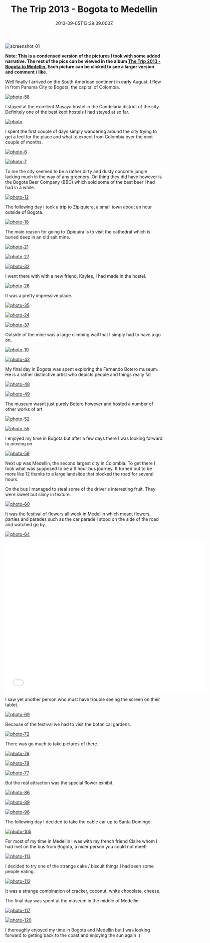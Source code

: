 ﻿---
coverImage: /images/fallback-post-header.png
date: "2013-09-05T13:39:39.000Z"
tags:
  - blog
  - bogota
  - colombia
  - medellin
  - travel
  - trip
title: The Trip 2013 - Bogota to Medellin
oldUrl: /2013-trip/the-trip-2013-bogota-to-medellin
---

![screenshot_01](https://www.mikecann.blog/wp-content/uploads/2013/09/screenshot_01.png)

**Note: This is a condensed version of the pictures I took with some added narrative. The rest of the pics can be viewed in the album [The Trip 2013 - Bogota to Medellin.](https://www.facebook.com/media/set/?set=a.10151848321426031.1073741845.593661030&type=1&l=a4cfae066c) Each picture can be clicked to see a larger version and comment / like.**

<!-- more -->

Well finally I arrived on the South American continent in early August. I flew in from Panama City to Bogota, the capital of Colombia.

[![photo-58](https://www.mikecann.blog/wp-content/uploads/2013/09/photo-58.jpg)](https://www.facebook.com/photo.php?fbid=10151848384141031&set=a.10151848321426031.1073741845.593661030&type=3&theater)

I stayed at the excellent Masaya hostel in the Candelaria district of the city. Definitely one of the best kept hostels I had stayed at so far.

[![photo](https://www.mikecann.blog/wp-content/uploads/2013/09/photo.jpg)](https://www.facebook.com/photo.php?fbid=10151848323706031&set=a.10151848321426031.1073741845.593661030&type=3&theater)

I spent the first couple of days simply wandering around the city trying to get a feel for the place and what to expect from Colombia over the next couple of months.

[![photo-6](https://www.mikecann.blog/wp-content/uploads/2013/09/photo-6.jpg)](https://www.facebook.com/photo.php?fbid=10151848329676031&set=a.10151848321426031.1073741845.593661030&type=3&theater)

[![photo-7](https://www.mikecann.blog/wp-content/uploads/2013/09/photo-7.jpg)](https://www.facebook.com/photo.php?fbid=10151848330381031&set=a.10151848321426031.1073741845.593661030&type=3&theater)

To me the city seemed to be a rather dirty and dusty concrete jungle lacking much in the way of any greenery. On thing they did have however is the Bogota Beer Company (BBC) which sold some of the best beer I had had in a while.

[![photo-12](https://www.mikecann.blog/wp-content/uploads/2013/09/photo-12.jpg)](https://www.facebook.com/photo.php?fbid=10151848342421031&set=a.10151848321426031.1073741845.593661030&type=3&theater)

The following day I took a trip to Zipiquiera, a small town about an hour outside of Bogota.

[![photo-18](https://www.mikecann.blog/wp-content/uploads/2013/09/photo-18.jpg)](https://www.facebook.com/photo.php?fbid=10151848344486031&set=a.10151848321426031.1073741845.593661030&type=3&theater)

The main reason for going to Zipiquira is to visit the cathedral which is buried deep in an old salt mine.

[![photo-21](https://www.mikecann.blog/wp-content/uploads/2013/09/photo-21.jpg)](https://www.facebook.com/photo.php?fbid=10151848348161031&set=a.10151848321426031.1073741845.593661030&type=3&theater)

[![photo-27](https://www.mikecann.blog/wp-content/uploads/2013/09/photo-27.jpg)](https://www.facebook.com/photo.php?fbid=10151848353396031&set=a.10151848321426031.1073741845.593661030&type=3&theater)

[![photo-32](https://www.mikecann.blog/wp-content/uploads/2013/09/photo-32.jpg)](https://www.facebook.com/photo.php?fbid=10151848358846031&set=a.10151848321426031.1073741845.593661030&type=3&theater)

I went there with with a new friend, Kaylee, I had made in the hostel.

[![photo-26](https://www.mikecann.blog/wp-content/uploads/2013/09/photo-26.jpg)](https://www.facebook.com/photo.php?fbid=10151848352556031&set=a.10151848321426031.1073741845.593661030&type=3&theater)

It was a pretty impressive place.

[![photo-35](https://www.mikecann.blog/wp-content/uploads/2013/09/photo-35.jpg)](https://www.facebook.com/photo.php?fbid=10151848360591031&set=a.10151848321426031.1073741845.593661030&type=3&theater)

[![photo-24](https://www.mikecann.blog/wp-content/uploads/2013/09/photo-24.jpg)](https://www.facebook.com/photo.php?fbid=10151848350186031&set=a.10151848321426031.1073741845.593661030&type=3&theater)

[![photo-37](https://www.mikecann.blog/wp-content/uploads/2013/09/photo-37.jpg)](https://www.facebook.com/photo.php?fbid=10151848361061031&set=a.10151848321426031.1073741845.593661030&type=3&theater)

Outside of the mine was a large climbing wall that I simply had to have a go on.

[![photo-19](https://www.mikecann.blog/wp-content/uploads/2013/09/photo-19.jpg)](https://www.facebook.com/photo.php?fbid=10151848346956031&set=a.10151848321426031.1073741845.593661030&type=3&theater)

[![photo-42](https://www.mikecann.blog/wp-content/uploads/2013/09/photo-42.jpg)](https://www.facebook.com/photo.php?fbid=10151848365476031&set=a.10151848321426031.1073741845.593661030&type=3&theater)

My final day in Bogota was spent exploring the Fernando Botero museum. He is a rather distinctive artist who depicts people and things really fat

[![photo-48](https://www.mikecann.blog/wp-content/uploads/2013/09/photo-48.jpg)](https://www.facebook.com/photo.php?fbid=10151848373936031&set=a.10151848321426031.1073741845.593661030&type=3&theater)

[![photo-49](https://www.mikecann.blog/wp-content/uploads/2013/09/photo-49.jpg)](https://www.facebook.com/photo.php?fbid=10151848374246031&set=a.10151848321426031.1073741845.593661030&type=3&theater)

The museum wasnt just purely Botero however and hosted a number of other works of art

[![photo-52](https://www.mikecann.blog/wp-content/uploads/2013/09/photo-52.jpg)](https://www.facebook.com/photo.php?fbid=10151848376331031&set=a.10151848321426031.1073741845.593661030&type=3&theater)

[![photo-55](https://www.mikecann.blog/wp-content/uploads/2013/09/photo-55.jpg)](https://www.facebook.com/photo.php?fbid=10151848381611031&set=a.10151848321426031.1073741845.593661030&type=3&theater)

I enjoyed my time in Bogota but after a few days there I was looking forward to moving on.

[![photo-59](https://www.mikecann.blog/wp-content/uploads/2013/09/photo-59.jpg)](https://www.facebook.com/photo.php?fbid=10151848389861031&set=a.10151848321426031.1073741845.593661030&type=3&theater)

Next up was Medellin, the second largest city in Colombia. To get there I took what was supposed to be a 9 hour bus journey. It turned out to be more like 12 thanks to a large landslide that blocked the road for several hours.

On the bus I managed to steal some of the driver's interesting fruit. They were sweet but slimy in texture.

[![photo-60](https://www.mikecann.blog/wp-content/uploads/2013/09/photo-60.jpg)](https://www.facebook.com/photo.php?fbid=10151848391891031&set=a.10151848321426031.1073741845.593661030&type=3&theater)

It was the festival of flowers all week in Medellin which meant flowers, parties and parades such as the car parade I stood on the side of the road and watched go by.

[![photo-64](https://www.mikecann.blog/wp-content/uploads/2013/09/photo-64.jpg)](https://www.facebook.com/photo.php?fbid=10151848409546031&set=a.10151848321426031.1073741845.593661030&type=3&theater)

<iframe width="640" height="480" src="//www.youtube.com/embed/H9UbJuxI6NU" frameborder="0" allowfullscreen></iframe>

I saw yet another person who must have trouble seeing the screen on their tablet.

[![photo-69](https://www.mikecann.blog/wp-content/uploads/2013/09/photo-69.jpg)](https://www.facebook.com/photo.php?fbid=10151848412291031&set=a.10151848321426031.1073741845.593661030&type=3&theater)

Because of the festival we had to visit the botanical gardens.

[![photo-72](https://www.mikecann.blog/wp-content/uploads/2013/09/photo-72.jpg)](https://www.facebook.com/photo.php?fbid=10151848779471031&set=a.10151848321426031.1073741845.593661030&type=3&theater)

There was go much to take pictures of there.

[![photo-76](https://www.mikecann.blog/wp-content/uploads/2013/09/photo-76.jpg)](https://www.facebook.com/photo.php?fbid=10151848424721031&set=a.10151848321426031.1073741845.593661030&type=3&theater)

[![photo-78](https://www.mikecann.blog/wp-content/uploads/2013/09/photo-78.jpg)](https://www.facebook.com/photo.php?fbid=10151848424666031&set=a.10151848321426031.1073741845.593661030&type=3&theater)

[![photo-77](https://www.mikecann.blog/wp-content/uploads/2013/09/photo-77.jpg)](https://www.facebook.com/photo.php?fbid=10151848424811031&set=a.10151848321426031.1073741845.593661030&type=3&theater)

But the real attraction was the special flower exhibit.

[![photo-86](https://www.mikecann.blog/wp-content/uploads/2013/09/photo-86.jpg)](https://www.facebook.com/photo.php?fbid=10151848451016031&set=a.10151848321426031.1073741845.593661030&type=3&theater)

[![photo-89](https://www.mikecann.blog/wp-content/uploads/2013/09/photo-89.jpg)](https://www.facebook.com/photo.php?fbid=10151848457501031&set=a.10151848321426031.1073741845.593661030&type=3&theater)

[![photo-96](https://www.mikecann.blog/wp-content/uploads/2013/09/photo-96.jpg)](https://www.facebook.com/photo.php?fbid=10151848464706031&set=a.10151848321426031.1073741845.593661030&type=3&theater)

The following day I decided to take the cable car up to Santa Domingo.

[![photo-105](https://www.mikecann.blog/wp-content/uploads/2013/09/photo-105.jpg)](https://www.facebook.com/photo.php?fbid=10151848475741031&set=a.10151848321426031.1073741845.593661030&type=3&theater)

For most of my time in Medellin I was with my french friend Claire whom I had met on the bus from Bogota, a nicer person you could not meet!

[![photo-113](https://www.mikecann.blog/wp-content/uploads/2013/09/photo-113.jpg)](https://www.facebook.com/photo.php?fbid=10151848482806031&set=a.10151848321426031.1073741845.593661030&type=3&theater)

I decided to try one of the strange cake / biscuit things I had seen some people eating.

[![photo-112](https://www.mikecann.blog/wp-content/uploads/2013/09/photo-112.jpg)](https://www.facebook.com/photo.php?fbid=10151848481446031&set=a.10151848321426031.1073741845.593661030&type=3&theater)

It was a strange combination of cracker, coconut, white chocolate, cheese.

The final day was spent at the museum in the middle of Medellin.

[![photo-117](https://www.mikecann.blog/wp-content/uploads/2013/09/photo-117.jpg)](https://www.facebook.com/photo.php?fbid=10151848484471031&set=a.10151848321426031.1073741845.593661030&type=3&theater)

[![photo-120](https://www.mikecann.blog/wp-content/uploads/2013/09/photo-120.jpg)](https://www.facebook.com/photo.php?fbid=10151848488361031&set=a.10151848321426031.1073741845.593661030&type=3&theater)

I thoroughly enjoyed my time in Bogota and Medellin but I was looking forward to getting back to the coast and enjoying the sun again :)
